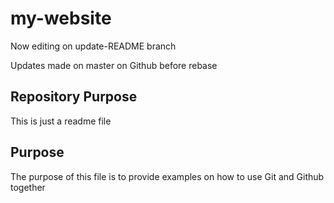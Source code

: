 # my-website

Now editing on update-README branch

Updates made on master on Github before rebase


## Repository Purpose

This is just a readme file

## Purpose
The purpose of this file is to provide examples on how to use Git and Github together
